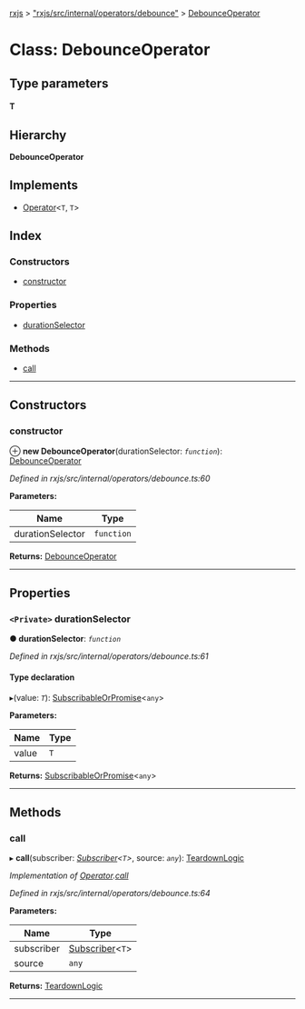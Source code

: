[rxjs](../README.md) > ["rxjs/src/internal/operators/debounce"](../modules/_rxjs_src_internal_operators_debounce_.md) > [DebounceOperator](../classes/_rxjs_src_internal_operators_debounce_.debounceoperator.md)

# Class: DebounceOperator

## Type parameters
#### T 
## Hierarchy

**DebounceOperator**

## Implements

* [Operator](../interfaces/_rxjs_src_internal_operator_.operator.md)<`T`, `T`>

## Index

### Constructors

* [constructor](_rxjs_src_internal_operators_debounce_.debounceoperator.md#constructor)

### Properties

* [durationSelector](_rxjs_src_internal_operators_debounce_.debounceoperator.md#durationselector)

### Methods

* [call](_rxjs_src_internal_operators_debounce_.debounceoperator.md#call)

---

## Constructors

<a id="constructor"></a>

###  constructor

⊕ **new DebounceOperator**(durationSelector: *`function`*): [DebounceOperator](_rxjs_src_internal_operators_debounce_.debounceoperator.md)

*Defined in rxjs/src/internal/operators/debounce.ts:60*

**Parameters:**

| Name | Type |
| ------ | ------ |
| durationSelector | `function` |

**Returns:** [DebounceOperator](_rxjs_src_internal_operators_debounce_.debounceoperator.md)

___

## Properties

<a id="durationselector"></a>

### `<Private>` durationSelector

**● durationSelector**: *`function`*

*Defined in rxjs/src/internal/operators/debounce.ts:61*

#### Type declaration
▸(value: *`T`*): [SubscribableOrPromise](../modules/_rxjs_src_internal_types_.md#subscribableorpromise)<`any`>

**Parameters:**

| Name | Type |
| ------ | ------ |
| value | `T` |

**Returns:** [SubscribableOrPromise](../modules/_rxjs_src_internal_types_.md#subscribableorpromise)<`any`>

___

## Methods

<a id="call"></a>

###  call

▸ **call**(subscriber: *[Subscriber](_rxjs_src_internal_subscriber_.subscriber.md)<`T`>*, source: *`any`*): [TeardownLogic](../modules/_rxjs_src_internal_types_.md#teardownlogic)

*Implementation of [Operator](../interfaces/_rxjs_src_internal_operator_.operator.md).[call](../interfaces/_rxjs_src_internal_operator_.operator.md#call)*

*Defined in rxjs/src/internal/operators/debounce.ts:64*

**Parameters:**

| Name | Type |
| ------ | ------ |
| subscriber | [Subscriber](_rxjs_src_internal_subscriber_.subscriber.md)<`T`> |
| source | `any` |

**Returns:** [TeardownLogic](../modules/_rxjs_src_internal_types_.md#teardownlogic)

___

